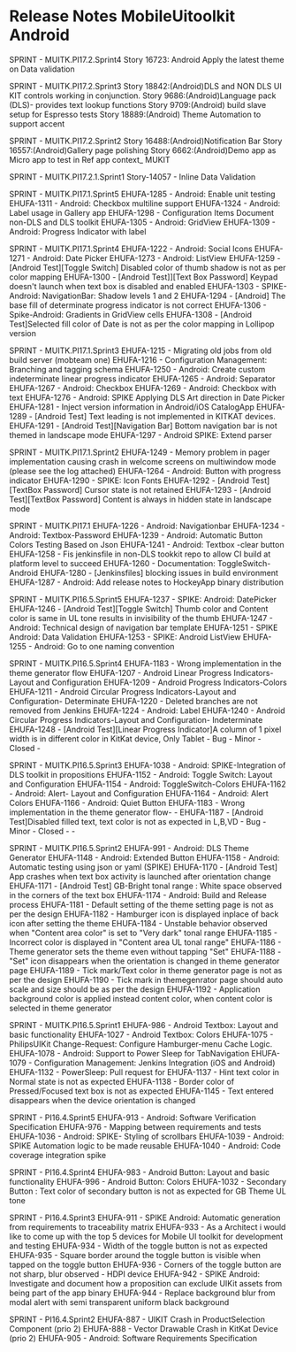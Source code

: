 # Release Notes MobileUitoolkit Android

SPRINT - MUITK.PI17.2.Sprint4
Story 16723: Android Apply the latest theme on Data validation


SPRINT - MUITK.PI17.2.Sprint3
Story 18842:(Android)DLS and NON DLS UI KIT controls working in conjunction.
Story 9686:(Android)Language pack (DLS)- provides text lookup functions
Story 9709:(Android) build slave setup for Espresso tests 
Story 18889:(Android) Theme Automation to support accent

SPRINT - MUITK.PI17.2.Sprint2
Story 16488:(Android)Notification Bar
Story 16557:(Android)Gallery page polishing
Story 6662:(Android)Demo app as Micro app to test in Ref app context_ MUKIT


SPRINT - MUITK.PI17.2.1.Sprint1
Story-14057 - Inline Data Validation

SPRINT - MUITK.PI17.1.Sprint5
EHUFA-1285 - Android: Enable unit testing
EHUFA-1311 - Android: Checkbox multiline support
EHUFA-1324 - Android: Label usage in Gallery app
EHUFA-1298 - Configuration Items Document non-DLS and DLS toolkit
EHUFA-1305 - Android: GridView
EHUFA-1309 - Android: Progress Indicator with label


SPRINT - MUITK.PI17.1.Sprint4
EHUFA-1222 - Android: Social Icons
EHUFA-1271 - Android: Date Picker
EHUFA-1273 - Android: ListView
EHUFA-1259 - [Android Test][Toggle Switch] Disabled color of thumb shadow is not as per color mapping
EHUFA-1300 - [Android Test]][Text Box Password] Keypad doesn't launch when text box is disabled and enabled
EHUFA-1303 - SPIKE-Android: NavigationBar: Shadow levels 1 and 2
EHUFA-1294 - [Android] The base fill of determinate progress indicator is not correct
EHUFA-1306 - Spike-Android: Gradients in GridView cells
EHUFA-1308 - [Android Test]Selected fill color of Date is not as per the color mapping in Lollipop version


SPRINT - MUITK.PI17.1.Sprint3
EHUFA-1215 - Migrating old jobs from old build server (mobteam one)
EHUFA-1216 - Configuration Management: Branching and tagging schema
EHUFA-1250 - Android: Create custom indeterminate linear progress indicator
EHUFA-1265 - Android: Separator
EHUFA-1267 - Android: Checkbox
EHUFA-1269 - Android: Checkbox with text
EHUFA-1276 - Android: SPIKE Applying DLS Art direction in Date Picker
EHUFA-1281 - Inject version information in Android/iOS CatalogApp
EHUFA-1289 - [Android Test] Text leading is not implemented in KITKAT devices.
EHUFA-1291 - [Android Test][Navigation Bar] Bottom navigation bar is not themed in landscape mode
EHUFA-1297 - Android SPIKE: Extend parser


SPRINT - MUITK.PI17.1.Sprint2
EHUFA-1249 - Memory problem in pager implementation causing crash in welcome screens on multiwindow mode (please see the log attached)
EHUFA-1264 - Android: Button with progress indicator
EHUFA-1290 - SPIKE: Icon Fonts
EHUFA-1292 - [Android Test][TextBox Password] Cursor state is not retained
EHUFA-1293 - [Android Test][TextBox Password] Content is always in hidden state in landscape mode


SPRINT - MUITK.PI17.1
EHUFA-1226 - Android: Navigationbar
EHUFA-1234 - Android: Textbox-Password
EHUFA-1239 - Android: Automatic Button Colors Testing Based on Json
EHUFA-1241 - Android: Textbox -clear button
EHUFA-1258 - Fis jenkinsfile in non-DLS tookkit repo to allow CI build at platform level to succeed
EHUFA-1260 - Documentation: ToggleSwitch- Android
EHUFA-1280 - [Jenkinsfiles] blocking issues in build environment
EHUFA-1287 - Android: Add release notes to HockeyApp binary distribution


SPRINT - MUITK.PI16.5.Sprint5
EHUFA-1237 - SPIKE: Android: DatePicker
EHUFA-1246 - [Android Test][Toggle Switch] Thumb color and Content color is same in UL tone results in invisibility of the thumb
EHUFA-1247 - Android: Technical design of navigation bar template
EHUFA-1251 - SPIKE Android: Data Validation
EHUFA-1253 - SPIKE: Android ListView
EHUFA-1255 - Android: Go to one naming convention


SPRINT - MUITK.PI16.5.Sprint4
EHUFA-1183 - Wrong implementation in the theme generator flow
EHUFA-1207 - Android Linear Progress Indicators-Layout and Configuration
EHUFA-1209 - Android Progress Indicators-Colors
EHUFA-1211 - Android Circular Progress Indicators-Layout and Configuration- Determinate
EHUFA-1220 - Deleted branches are not removed from Jenkins
EHUFA-1224 - Android: Label
EHUFA-1240 - Android Circular Progress Indicators-Layout and Configuration- Indeterminate
EHUFA-1248 - [Android Test][Linear Progress Indicator]A column of 1 pixel width is in different color in KitKat device, Only Tablet - Bug - Minor - Closed -


SPRINT - MUITK.PI16.5.Sprint3
EHUFA-1038 - Android: SPIKE-Integration of DLS toolkit in propositions
EHUFA-1152 - Android: Toggle Switch: Layout and Configuration
EHUFA-1154 - Android: ToggleSwitch-Colors
EHUFA-1162 - Android: Alert- Layout and Configuration
EHUFA-1164 - Android: Alert Colors
EHUFA-1166 - Android: Quiet Button
EHUFA-1183 - Wrong implementation in the theme generator flow- -
EHUFA-1187 - [Android Test]Disabled filled text, text color is not as expected in L,B,VD - Bug - Minor - Closed - -


SPRINT - MUITK.PI16.5.Sprint2
EHUFA-991 - Android: DLS Theme Generator
EHUFA-1148 - Android: Extended Button
EHUFA-1158 - Android: Automatic testing using json or yaml (SPIKE)
EHUFA-1170 - [Android Test] App crashes when text box activity is launched after orientation change
EHUFA-1171 - [Android Test] GB-Bright tonal range : White space observed in the corners of the text box
EHUFA-1174 - Android: Build and Release process
EHUFA-1181 - Default setting of the theme setting page is not as per the design
EHUFA-1182 - Hamburger icon is displayed inplace of back icon after setting the theme
EHUFA-1184 - Unstable behavior observed when "Content area color" is set to "Very dark" tonal range
EHUFA-1185 - Incorrect color is displayed in "Content area UL tonal range"
EHUFA-1186 - Theme generator sets the theme even without tapping "Set"
EHUFA-1188 - "Set" icon disappears when the orientation is changed in theme generator page
EHUFA-1189 - Tick mark/Text color in theme generator page is not as per the design
EHUFA-1190 - Tick mark in themegenrator page should auto scale and size should be as per the design
EHUFA-1192 - Application background color is applied instead content color, when content color is selected in theme generator


SPRINT - MUITK.PI16.5.Sprint1
EHUFA-986 - Android Textbox: Layout and basic functionality
EHUFA-1027 - Android Textbox: Colors
EHUFA-1075 - PhilipsUIKit Change-Request: Configure Hamburger-menu Cache Logic.
EHUFA-1078 - Android: Support to Power Sleep for TabNavigation
EHUFA-1079 - Configuration Management: Jenkins Integration (iOS and Android)
EHUFA-1132 - PowerSleep: Pull request for
EHUFA-1137 - Hint text color in Normal state is not as expected
EHUFA-1138 - Border color of Pressed/Focused text box is not as expected
EHUFA-1145 - Text entered disappears when the device orientation is changed


SPRINT - PI16.4.Sprint5
EHUFA-913 - Android: Software Verification Specification
EHUFA-976 - Mapping between requirements and tests
EHUFA-1036 - Android: SPIKE- Styling of scrollbars
EHUFA-1039 - Android: SPIKE Automation logic to be made reusable
EHUFA-1040 - Android: Code coverage integration spike


SPRINT - PI16.4.Sprint4
EHUFA-983 - Android Button: Layout and basic functionality
EHUFA-996 - Android Button: Colors
EHUFA-1032 - Secondary Button : Text color of secondary button is not as expected for GB Theme UL tone


SPRINT - PI16.4.Sprint3
EHUFA-911 - SPIKE Android: Automatic generation from requirements to traceability matrix
EHUFA-933 - As a Architect i would like to come up with the top 5 devices for Mobile UI toolkit for development and testing
EHUFA-934 - Width of the toggle button is not as expected
EHUFA-935 - Square border around the toggle button is visible when tapped on the toggle button
EHUFA-936 - Corners of the toggle button are not sharp, blur observed - HDPI device
EHUFA-942 - SPIKE Android: Investigate and document how a proposition can exclude UIKit assets from being part of the app binary
EHUFA-944 - Replace background blur from modal alert with semi transparent uniform black background


SPRINT - PI16.4.Sprint2
EHUFA-887 - UIKIT Crash in ProductSelection Component (prio 2)
EHUFA-888 - Vector Drawable Crash in KitKat Device (prio 2)
EHUFA-905 - Android: Software Requirements Specification
